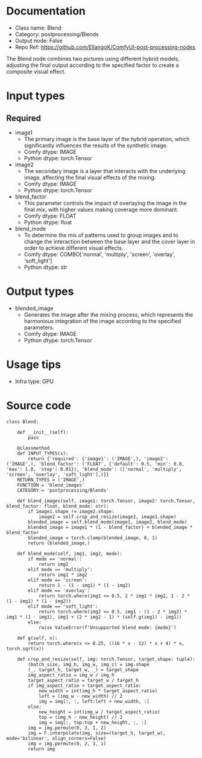 # Documentation
- Class name: Blend
- Category: postprocessing/Blends
- Output node: False
- Repo Ref: https://github.com/EllangoK/ComfyUI-post-processing-nodes

The Blend node combines two pictures using different hybrid models, adjusting the final output according to the specified factor to create a composite visual effect.

# Input types
## Required
- image1
    - The primary image is the base layer of the hybrid operation, which significantly influences the results of the synthetic image.
    - Comfy dtype: IMAGE
    - Python dtype: torch.Tensor
- image2
    - The secondary image is a layer that interacts with the underlying image, affecting the final visual effects of the mixing.
    - Comfy dtype: IMAGE
    - Python dtype: torch.Tensor
- blend_factor
    - This parameter controls the impact of overlaying the image in the final mix, with higher values making coverage more dominant.
    - Comfy dtype: FLOAT
    - Python dtype: float
- blend_mode
    - To determine the mix of patterns used to group images and to change the interaction between the base layer and the cover layer in order to achieve different visual effects.
    - Comfy dtype: COMBO['normal', 'multiply', 'screen', 'overlay', 'soft_light']
    - Python dtype: str

# Output types
- blended_image
    - Generates the image after the mixing process, which represents the harmonious integration of the image according to the specified parameters.
    - Comfy dtype: IMAGE
    - Python dtype: torch.Tensor

# Usage tips
- Infra type: GPU

# Source code
```
class Blend:

    def __init__(self):
        pass

    @classmethod
    def INPUT_TYPES(s):
        return {'required': {'image1': ('IMAGE',), 'image2': ('IMAGE',), 'blend_factor': ('FLOAT', {'default': 0.5, 'min': 0.0, 'max': 1.0, 'step': 0.01}), 'blend_mode': (['normal', 'multiply', 'screen', 'overlay', 'soft_light'],)}}
    RETURN_TYPES = ('IMAGE',)
    FUNCTION = 'blend_images'
    CATEGORY = 'postprocessing/Blends'

    def blend_images(self, image1: torch.Tensor, image2: torch.Tensor, blend_factor: float, blend_mode: str):
        if image1.shape != image2.shape:
            image2 = self.crop_and_resize(image2, image1.shape)
        blended_image = self.blend_mode(image1, image2, blend_mode)
        blended_image = image1 * (1 - blend_factor) + blended_image * blend_factor
        blended_image = torch.clamp(blended_image, 0, 1)
        return (blended_image,)

    def blend_mode(self, img1, img2, mode):
        if mode == 'normal':
            return img2
        elif mode == 'multiply':
            return img1 * img2
        elif mode == 'screen':
            return 1 - (1 - img1) * (1 - img2)
        elif mode == 'overlay':
            return torch.where(img1 <= 0.5, 2 * img1 * img2, 1 - 2 * (1 - img1) * (1 - img2))
        elif mode == 'soft_light':
            return torch.where(img2 <= 0.5, img1 - (1 - 2 * img2) * img1 * (1 - img1), img1 + (2 * img2 - 1) * (self.g(img1) - img1))
        else:
            raise ValueError(f'Unsupported blend mode: {mode}')

    def g(self, x):
        return torch.where(x <= 0.25, ((16 * x - 12) * x + 4) * x, torch.sqrt(x))

    def crop_and_resize(self, img: torch.Tensor, target_shape: tuple):
        (batch_size, img_h, img_w, img_c) = img.shape
        (_, target_h, target_w, _) = target_shape
        img_aspect_ratio = img_w / img_h
        target_aspect_ratio = target_w / target_h
        if img_aspect_ratio > target_aspect_ratio:
            new_width = int(img_h * target_aspect_ratio)
            left = (img_w - new_width) // 2
            img = img[:, :, left:left + new_width, :]
        else:
            new_height = int(img_w / target_aspect_ratio)
            top = (img_h - new_height) // 2
            img = img[:, top:top + new_height, :, :]
        img = img.permute(0, 3, 1, 2)
        img = F.interpolate(img, size=(target_h, target_w), mode='bilinear', align_corners=False)
        img = img.permute(0, 2, 3, 1)
        return img
```
